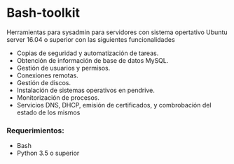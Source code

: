 # Bash-toolkit
Herramientas para sysadmin para servidores con sistema opertativo Ubuntu server 16.04 o superior con las siguientes funcionalidades

*    Copias de seguridad y automatización de tareas.
*    Obtención de información de base de datos MySQL.
*    Gestión de usuarios y permisos.
*    Conexiones remotas.
*    Gestión de discos.
*    Instalación de sistemas operativos en pendrive.
*    Monitorización de procesos.
*    Servicios DNS, DHCP, emisión de certificados, y combrobación del estado de los mismos

### Requerimientos:
* Bash
* Python 3.5 o superior
